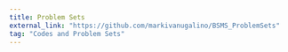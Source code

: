 ```yaml
---
title: Problem Sets
external_link: "https://github.com/markivanugalino/BSMS_ProblemSets"
tag: "Codes and Problem Sets"
---
```

